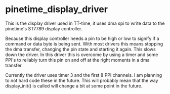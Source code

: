 # pinetime_display_driver

This is the display driver used in TT-time, it uses dma spi to write data to the pinetime's ST7789 display controller.


Because this display controller needs a pin to be high or low to signify if a command or data byte is being sent. With most drivers this means stopping the dma transfer, changing the pin state and starting it again. This slows down the driver. In this driver this is overcome by using a timer and some PPI's to reliably turn this pin on and off at the right moments in a dma transfer.


Currently the driver uses timer 3 and the first 8 PPI channels. I am planning to not hard code these in the future. This will probably mean that the way display_init() is called will change a bit at some point in the future.
